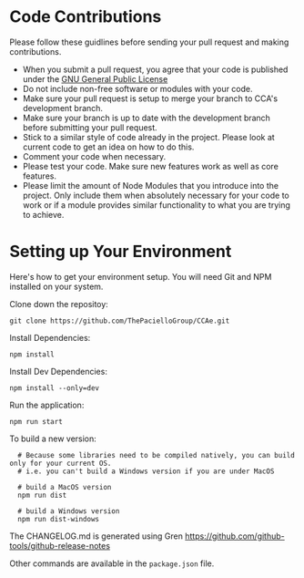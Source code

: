 # Code Contributions

Please follow these guidlines before sending your pull request and making contributions.

* When you submit a pull request, you agree that your code is published under the [GNU General Public License](https://www.gnu.org/licenses/gpl.html)
* Do not include non-free software or modules with your code.
* Make sure your pull request is setup to merge your branch to CCA's development branch.
* Make sure your branch is up to date with the development branch before submitting your pull request.
* Stick to a similar style of code already in the project. Please look at current code to get an idea on how to do this.
* Comment your code when necessary.
* Please test your code.  Make sure new features work as well as core features.
* Please limit the amount of Node Modules that you introduce into the project.  Only include them when absolutely necessary for your code to work or if a module provides similar functionality to what you are trying to achieve.

# Setting up Your Environment

Here's how to get your environment setup.  You will need Git and NPM installed on your system.

Clone down the repositoy:

```
git clone https://github.com/ThePacielloGroup/CCAe.git
```

Install Dependencies:

```
npm install
```

Install Dev Dependencies:

```
npm install --only=dev
```

Run the application:

```
npm run start
```

To build a new version:

```shell
  # Because some libraries need to be compiled natively, you can build only for your current OS.
  # i.e. you can't build a Windows version if you are under MacOS

  # build a MacOS version
  npm run dist

  # build a Windows version
  npm run dist-windows
```

The CHANGELOG.md is generated using Gren
https://github.com/github-tools/github-release-notes

Other commands are available in the `package.json` file.
